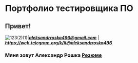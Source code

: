 # Портфолио тестировщика ПО 


## Привет!
![123(2)(1)](IMG_20220118_215856.png)|***<aleksandrroska496@gmail.com>*** | ***<https://web.telegram.org/k/#@aleksandrroska496>*** 

### Мяня зовут Александр Рошка [Резюме](https://docs.google.com/document/d/1420GIfSZm19QDWbMgf_9xnbtTL0bEvZG5AcEfEPizKs/edit#)


